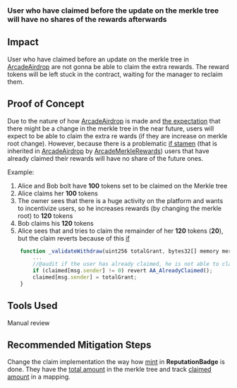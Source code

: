### User who have claimed before the update on the merkle tree will have no shares of the rewards afterwards

## Impact
User who have claimed before an update on the merkle tree in [ArcadeAirdrop](https://github.com/code-423n4/2023-07-arcade/blob/main/contracts/token/ArcadeAirdrop.sol) are not gonna be able to claim the extra rewards. The reward tokens will be left stuck in the contract, waiting for the manager to reclaim them.

## Proof of Concept
Due to the nature of how [ArcadeAirdrop](https://github.com/code-423n4/2023-07-arcade/blob/main/contracts/token/ArcadeAirdrop.sol) is made and [the expectation](https://github.com/code-423n4/2023-07-arcade/blob/main/contracts/token/ArcadeAirdrop.sol#L17-L19) that there might be a change in the merkle tree in the near future, users will expect to be able to claim the extra re
wards (if they are increase on merkle root change). However, because there is a problematic [if stamen](https://github.com/code-423n4/2023-07-arcade/blob/main/contracts/libraries/ArcadeMerkleRewards.sol#L106-L107) (that is inherited in [ArcadeAirdrop](https://github.com/code-423n4/2023-07-arcade/blob/main/contracts/token/ArcadeAirdrop.sol) by [ArcadeMerkleRewards](https://github.com/code-423n4/2023-07-arcade/blob/main/contracts/libraries/ArcadeMerkleRewards.sol)) users that have already claimed their rewards will have no share of the future ones.

Example: 
1. Alice and Bob bolt have **100** tokens set to be claimed on the Merkle tree
2. Alice claims her **100** tokens
3. The owner sees that there is a huge activity on the platform and wants to incentivize users, so he increases rewards (by changing the merkle root) to **120** tokens
4. Bob claims his **120** tokens
5. Alice sees that and tries to claim the remainder of her **120** tokens (**20**), but the claim reverts because of this [if](https://github.com/code-423n4/2023-07-arcade/blob/main/contracts/libraries/ArcadeMerkleRewards.sol#L106-L107)

```jsx
    function _validateWithdraw(uint256 totalGrant, bytes32[] memory merkleProof) internal {
        ...
        //@audit if the user has already claimed, he is not able to claim ever again
        if (claimed[msg.sender] != 0) revert AA_AlreadyClaimed();
        claimed[msg.sender] = totalGrant;
    }
```

## Tools Used
Manual review 
## Recommended Mitigation Steps
Change the claim implementation the way how [mint](https://github.com/code-423n4/2023-07-arcade/blob/main/contracts/nft/ReputationBadge.sol#L98-L120) in **ReputationBadge** is done. They have the [total amount](https://github.com/code-423n4/2023-07-arcade/blob/main/contracts/nft/ReputationBadge.sol#L110C47-L110C61) in the merkle tree and track [claimed amount](https://github.com/code-423n4/2023-07-arcade/blob/main/contracts/nft/ReputationBadge.sol#L116C1-L116C1) in a mapping.



